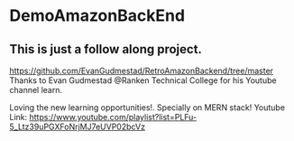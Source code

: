 # DemoAmazonBackEnd

## This is just a follow along project.

https://github.com/EvanGudmestad/RetroAmazonBackend/tree/master
Thanks to Evan Gudmestad @Ranken Technical College for his Youtube channel learn.

Loving the new learning opportunities!. Specially on MERN stack!
Youtube Link: https://www.youtube.com/playlist?list=PLFu-5_Ltz39uPGXFoNrjMJ7eUVP02bcVz
